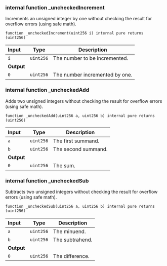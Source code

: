 
### internal function _uncheckedIncrement

Increments an unsigned integer by one without checking the result for overflow errors (using safe math).

```solidity
function _uncheckedIncrement(uint256 i) internal pure returns (uint256) 
```

| Input | Type | Description |
|:----- | ---- | ----------- |
| `i` | `uint256` | The number to be incremented. |
| **Output** | |
|  `0`  | `uint256` | The number incremented by one. |

### internal function _uncheckedAdd

Adds two unsigned integers without checking the result for overflow errors (using safe math).

```solidity
function _uncheckedAdd(uint256 a, uint256 b) internal pure returns (uint256) 
```

| Input | Type | Description |
|:----- | ---- | ----------- |
| `a` | `uint256` | The first summand. |
| `b` | `uint256` | The second summand. |
| **Output** | |
|  `0`  | `uint256` | The sum. |

### internal function _uncheckedSub

Subtracts two unsigned integers without checking the result for overflow errors (using safe math).

```solidity
function _uncheckedSub(uint256 a, uint256 b) internal pure returns (uint256) 
```

| Input | Type | Description |
|:----- | ---- | ----------- |
| `a` | `uint256` | The minuend. |
| `b` | `uint256` | The subtrahend. |
| **Output** | |
|  `0`  | `uint256` | The difference. |


